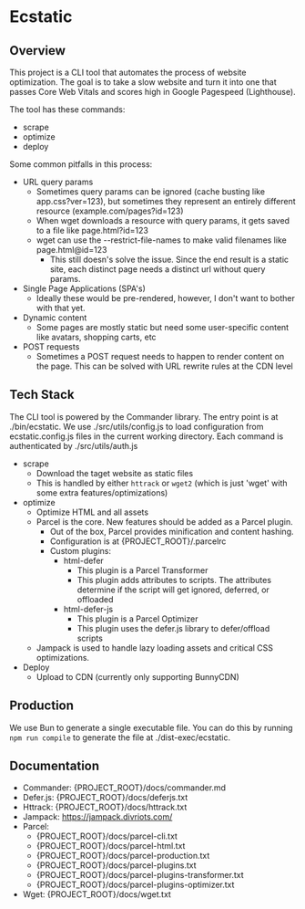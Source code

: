 # Ecstatic

## Overview

This project is a CLI tool that automates the process of website optimization. The goal is to take a slow website and turn it into one that passes Core Web Vitals and scores high in Google Pagespeed (Lighthouse).

The tool has these commands:
- scrape    
- optimize
- deploy

Some common pitfalls in this process:
- URL query params
    - Sometimes query params can be ignored (cache busting like app.css?ver=123), but sometimes they represent an entirely different resource (example.com/pages?id=123)
    - When wget downloads a resource with query params, it gets saved to a file like page.html?id=123
    - wget can use the --restrict-file-names to make valid filenames like page.html@id=123
        - This still doesn's solve the issue. Since the end result is a static site, each distinct page needs a distinct url without query params.
- Single Page Applications (SPA's)
    - Ideally these would be pre-rendered, however, I don't want to bother with that yet.
- Dynamic content
    - Some pages are mostly static but need some user-specific content like avatars, shopping carts, etc
- POST requests
    - Sometimes a POST request needs to happen to render content on the page. This can be solved with URL rewrite rules at the CDN level

## Tech Stack

The CLI tool is powered by the Commander library. The entry point is at ./bin/ecstatic. We use ./src/utils/config.js to load configuration from ecstatic.config.js files in the current working directory. Each command is authenticated by ./src/utils/auth.js

- scrape
    - Download the taget website as static files
    - This is handled by either `httrack` or `wget2` (which is just 'wget' with some extra features/optimizations)
- optimize
    - Optimize HTML and all assets
    - Parcel is the core. New features should be added as a Parcel plugin.
        - Out of the box, Parcel provides minification and content hashing.
        - Configuration is at {PROJECT_ROOT}/.parcelrc
        - Custom plugins:
            - html-defer
                - This plugin is a Parcel Transformer
                - This plugin adds attributes to scripts. The attributes determine if the script will get ignored, deferred, or offloaded
            - html-defer-js
                - This plugin is a Parcel Optimizer
                - This plugin uses the defer.js library to defer/offload scripts
    - Jampack is used to handle lazy loading assets and critical CSS optimizations.
- Deploy
    - Upload to CDN (currently only supporting BunnyCDN)

## Production

We use Bun to generate a single executable file. You can do this by running `npm run compile` to generate the file at ./dist-exec/ecstatic.

## Documentation

- Commander: {PROJECT_ROOT}/docs/commander.md
- Defer.js: {PROJECT_ROOT}/docs/deferjs.txt
- Httrack: {PROJECT_ROOT}/docs/httrack.txt
- Jampack: https://jampack.divriots.com/
- Parcel:
    - {PROJECT_ROOT}/docs/parcel-cli.txt
    - {PROJECT_ROOT}/docs/parcel-html.txt
    - {PROJECT_ROOT}/docs/parcel-production.txt
    - {PROJECT_ROOT}/docs/parcel-plugins.txt
    - {PROJECT_ROOT}/docs/parcel-plugins-transformer.txt
    - {PROJECT_ROOT}/docs/parcel-plugins-optimizer.txt
- Wget: {PROJECT_ROOT}/docs/wget.txt